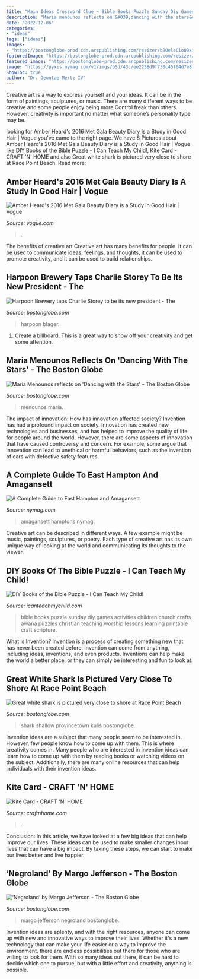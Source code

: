 ```yaml
---
title: "Main Ideas Crossword Clue ~ Bible Books Puzzle Sunday Diy Games Activities Children Church Crafts Awana Puzzles Christian Teaching Worship Lessons Learning Printable Craft Scripture"
description: "Maria menounos reflects on &#039;dancing with the stars&#039;"
date: "2022-12-06"
categories:
- "ideas"
tags: ["ideas"]
images:
- "https://bostonglobe-prod.cdn.arcpublishing.com/resizer/b9OeleCloQ9xiZZfgKfYdCnaVW0=/506x0/arc-anglerfish-arc2-prod-bostonglobe.s3.amazonaws.com/public/74PEJUCRR4I6LFIWQG5G25UTXU.jpg"
featuredImage: "https://bostonglobe-prod.cdn.arcpublishing.com/resizer/mx6CStBQ3NHVqYF6fb0owyeK05A=/506x0/arc-anglerfish-arc2-prod-bostonglobe.s3.amazonaws.com/public/FHAZFSC7RAI6JJYOSB7TK3RGRA.jpg"
featured_image: "https://bostonglobe-prod.cdn.arcpublishing.com/resizer/NO82_SfG9ljYEyOJwoe8v6ZT3WU=/506x0/arc-anglerfish-arc2-prod-bostonglobe.s3.amazonaws.com/public/ZXT56BE73EI6DGM3BQN777PUB4.jpg"
image: "https://pyxis.nymag.com/v1/imgs/b5d/43c/ee2258d9f730c45f04d7e8f8ab8906184a-east-hampton-1-town.1x.rsocial.w1200.jpg"
ShowToc: true
author: "Dr. Deontae Mertz IV"
---
```



Creative art is a way to express yourself and your ideas. It can be in the form of paintings, sculptures, or music. There are many different ways to be creative and some people enjoy being more Control freak than others. However, creativity is important no matter what someone’s personality type may be.

	

		
looking for Amber Heard&#039;s 2016 Met Gala Beauty Diary is a Study in Good Hair | Vogue you've came to the right page. We have 8 Pictures about Amber Heard&#039;s 2016 Met Gala Beauty Diary is a Study in Good Hair | Vogue like DIY Books of the Bible Puzzle - I Can Teach My Child!, Kite Card - CRAFT &#039;N&#039; HOME and also Great white shark is pictured very close to shore at Race Point Beach. Read more:
		
    
## Amber Heard&#039;s 2016 Met Gala Beauty Diary Is A Study In Good Hair | Vogue

<img loading=lazy src="https://assets.vogue.com/photos/589201b60e6cdc8a1928e104/master/w_1280%2Cc_limit/amber-heard-met-gala-diary-02.jpg" onerror="this.onerror=null;this.src='https://tse3.mm.bing.net/th?id=OIP.-bIlEPKENUWd6VGuMc8NIwHaJ4&amp;pid=15.1';" alt="Amber Heard&#039;s 2016 Met Gala Beauty Diary is a Study in Good Hair | Vogue">

_Source: vogue.com_

>. 

	

The benefits of creative art
Creative art has many benefits for people. It can be used to communicate ideas, feelings, and thoughts, it can be used to promote creativity, and it can be used to build relationships.

    
## Harpoon Brewery Taps Charlie Storey To Be Its New President - The

<img loading=lazy src="https://bostonglobe-prod.cdn.arcpublishing.com/resizer/mx6CStBQ3NHVqYF6fb0owyeK05A=/506x0/arc-anglerfish-arc2-prod-bostonglobe.s3.amazonaws.com/public/FHAZFSC7RAI6JJYOSB7TK3RGRA.jpg" onerror="this.onerror=null;this.src='https://tse4.mm.bing.net/th?id=OIP.wNzf_2ZEqL_i4y0eFdUMmgHaLb&amp;pid=15.1';" alt="Harpoon Brewery taps Charlie Storey to be its new president - The">

_Source: bostonglobe.com_

>harpoon blager. 

	

1. Create a billboard. This is a great way to show off your creativity and get some attention.

    
## Maria Menounos Reflects On &#039;Dancing With The Stars&#039; - The Boston Globe

<img loading=lazy src="https://bostonglobe-prod.cdn.arcpublishing.com/resizer/NO82_SfG9ljYEyOJwoe8v6ZT3WU=/506x0/arc-anglerfish-arc2-prod-bostonglobe.s3.amazonaws.com/public/ZXT56BE73EI6DGM3BQN777PUB4.jpg" onerror="this.onerror=null;this.src='https://tse2.mm.bing.net/th?id=OIP.NcyuD0wAgyv2E13Ra_EAXQHaKd&amp;pid=15.1';" alt="Maria Menounos reflects on &#039;Dancing with the Stars&#039; - The Boston Globe">

_Source: bostonglobe.com_

>menounos maria. 

	

The impact of innovation: How has innovation affected society?
Invention has had a profound impact on society. Innovation has created new technologies and businesses, and has helped to improve the quality of life for people around the world. However, there are some aspects of innovation that have caused controversy and concern. For example, some argue that innovation can lead to unethical or harmful behaviors, such as the invention of cars with defective safety features.

    
## A Complete Guide To East Hampton And Amagansett

<img loading=lazy src="https://pyxis.nymag.com/v1/imgs/b5d/43c/ee2258d9f730c45f04d7e8f8ab8906184a-east-hampton-1-town.1x.rsocial.w1200.jpg" onerror="this.onerror=null;this.src='https://tse4.mm.bing.net/th?id=OIP.-BfKJ3--PkLSNO0HgGQ6XQHaD4&amp;pid=15.1';" alt="A Complete Guide to East Hampton and Amagansett">

_Source: nymag.com_

>amagansett hamptons nymag. 

	

Creative art can be described in different ways. A few example might be music, paintings, sculptures, or poetry. Each type of creative art has its own unique way of looking at the world and communicating its thoughts to the viewer.

    
## DIY Books Of The Bible Puzzle - I Can Teach My Child!

<img loading=lazy src="https://www.icanteachmychild.com/wp-content/uploads/2013/05/DIY-Books-of-the-Bible-Puzzle.jpg" onerror="this.onerror=null;this.src='https://tse1.mm.bing.net/th?id=OIP.s6YFlB4uQW64-eBhKDpxwwHaLH&amp;pid=15.1';" alt="DIY Books of the Bible Puzzle - I Can Teach My Child!">

_Source: icanteachmychild.com_

>bible books puzzle sunday diy games activities children church crafts awana puzzles christian teaching worship lessons learning printable craft scripture. 

	

What is Invention?
Invention is a process of creating something new that has never been created before. Invention can come from anything, including ideas, inventions, and even products. Inventions can help make the world a better place, or they can simply be interesting and fun to look at.

    
## Great White Shark Is Pictured Very Close To Shore At Race Point Beach

<img loading=lazy src="https://bostonglobe-prod.cdn.arcpublishing.com/resizer/B-fkC6ywP1B2K8ZcVyxjHNjpgDA=/506x0/cloudfront-us-east-1.images.arcpublishing.com/bostonglobe/MNCPWY4LPVHMBFWYWMYSKLO3EA.jpg" onerror="this.onerror=null;this.src='https://tse4.mm.bing.net/th?id=OIP.L1wxqedif6uMKdABFPWRugHaLH&amp;pid=15.1';" alt="Great white shark is pictured very close to shore at Race Point Beach">

_Source: bostonglobe.com_

>shark shallow provincetown kulis bostonglobe. 

	

Invention ideas are a subject that many people seem to be interested in. However, few people know how to come up with them. This is where creativity comes in. Many people who are interested in invention ideas can learn how to come up with them by reading books or watching videos on the subject. Additionally, there are many online resources that can help individuals with their invention ideas.

    
## Kite Card - CRAFT &#039;N&#039; HOME

<img loading=lazy src="http://www.craftnhome.com/uploads/2/2/4/4/22444088/661601_orig.jpg" onerror="this.onerror=null;this.src='https://tse3.mm.bing.net/th?id=OIP.g-M69S4iHkQNf-G8fDlTLgHaIo&amp;pid=15.1';" alt="Kite Card - CRAFT &#039;N&#039; HOME">

_Source: craftnhome.com_

>. 

	

Conclusion:
In this article, we have looked at a few big ideas that can help improve our lives. These ideas can be used to make smaller changes inour lives that can have a big impact. By taking these steps, we can start to make our lives better and live happier.

    
## ‘Negroland’ By Margo Jefferson - The Boston Globe

<img loading=lazy src="https://bostonglobe-prod.cdn.arcpublishing.com/resizer/b9OeleCloQ9xiZZfgKfYdCnaVW0=/506x0/arc-anglerfish-arc2-prod-bostonglobe.s3.amazonaws.com/public/74PEJUCRR4I6LFIWQG5G25UTXU.jpg" onerror="this.onerror=null;this.src='https://tse2.mm.bing.net/th?id=OIP._9U5050JWGYqqYqQo1L4xgHaLH&amp;pid=15.1';" alt="‘Negroland’ by Margo Jefferson - The Boston Globe">

_Source: bostonglobe.com_

>margo jefferson negroland bostonglobe. 

	

Invention ideas are aplenty, and with the right resources, anyone can come up with new and innovative ways to improve their lives. Whether it's a new technology that can make your life easier or a way to improve the environment, there are endless possibilities out there for those who are willing to look for them. With so many ideas out there, it can be hard to decide which one to pursue, but with a little effort and creativity, anything is possible.

